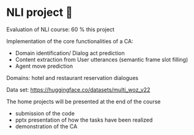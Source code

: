 # NLI project 🤖

Evaluation of NLI course: 60 % this project

Implementation of the core functionalities of a CA:
- Domain identification/ Dialog act prediction
- Content extraction from User utterances (semantic frame slot filling)
- Agent move prediction

Domains: hotel and restaurant reservation dialogues

Data set: https://huggingface.co/datasets/multi_woz_v22

The home projects will be presented at the end of the course
- submission of the code
- pptx presentation of how the tasks have been realized
- demonstration of the CA

